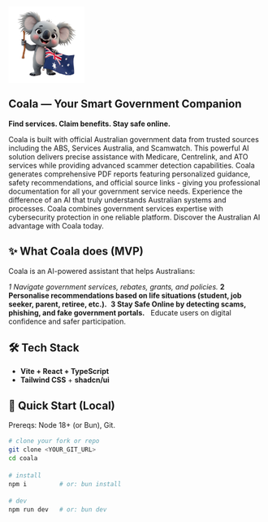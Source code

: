 <p>
  <img src="https://github.com/MaCisHacked/govbuddy-aussie-assist/blob/main/src/assets/coala-logo2.jpg" alt="Coala Logo" width="150" align ="center"/>
</p>


## Coala — Your Smart Government Companion

**Find services. Claim benefits. Stay safe online.**  

Coala is built with official Australian government data from trusted sources including the ABS, Services Australia, and Scamwatch. This powerful AI solution delivers precise assistance with Medicare, Centrelink, and ATO services while providing advanced scammer detection capabilities. Coala generates comprehensive PDF reports featuring personalized guidance, safety recommendations, and official source links - giving you professional documentation for all your government service needs. Experience the difference of an AI that truly understands Australian systems and processes. Coala combines government services expertise with cybersecurity protection in one reliable platform. Discover the Australian AI advantage with Coala today.

## ✨ What Coala does (MVP)
Coala is an AI-powered assistant that helps Australians:
	
*1	Navigate government services, rebates, grants, and policies.*
**2	Personalise recommendations based on life situations (student, job seeker, parent, retiree, etc.).** 
**3	Stay Safe Online by detecting scams, phishing, and fake government portals.**  
Educate users on digital confidence and safer participation.



## 🛠️ Tech Stack
- **Vite + React + TypeScript**
- **Tailwind CSS** + **shadcn/ui**

## 🚀 Quick Start (Local)
Prereqs: Node 18+ (or Bun), Git.

```bash
# clone your fork or repo
git clone <YOUR_GIT_URL>
cd coala

# install
npm i         # or: bun install

# dev
npm run dev   # or: bun dev
